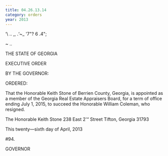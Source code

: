 ```yaml
---
title: 04.26.13.14
category: orders
year: 2013
---
```

   

‘\ .. ,,
.‘~\_ '7"? 6 .4";

~ ..

THE STATE OF GEORGIA

EXECUTIVE ORDER

BY THE GOVERNOR:

ORDERED:

That the Honorable Keith Stone of Berrien County, Georgia, is
appointed as a member of the Georgia Real Estate Appraisers
Board, for a term of office ending July 1, 2015, to succeed the
Honorable William Coleman, who resigned.

The Honorable Keith Stone
238 East 2'“ Street
Tifton, Georgia 31793

This twenty—sixth day of April, 2013

#94.

GOVERNOR

